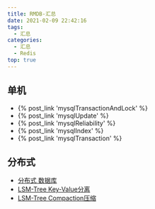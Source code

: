 ```yaml
---
title: RMDB-汇总
date: 2021-02-09 22:42:16
tags:
  - 汇总
categories:
  - 汇总  
  - Redis
top: true    
---
```


<p></p>
<!-- more -->

## 单机
+ {% post_link 'mysqlTransactionAndLock'  %}
+ {% post_link 'mysqlUpdate'  %}
+ {% post_link 'mysqlReliability'  %}
+ {% post_link 'mysqlIndex'  %}
+ {% post_link 'mysqlTransaction' %}       

## 分布式
+ [分布式 数据库](../../../../2022/02/09/distributedDatabase/)     
+ [LSM-Tree  Key-Value分离](../../../../2022/06/05/lsmTreeKeyValueSeparation/)      
+ [LSM-Tree Compaction压缩](../../../../2022/01/08/lsmTreeCompaction/)      

